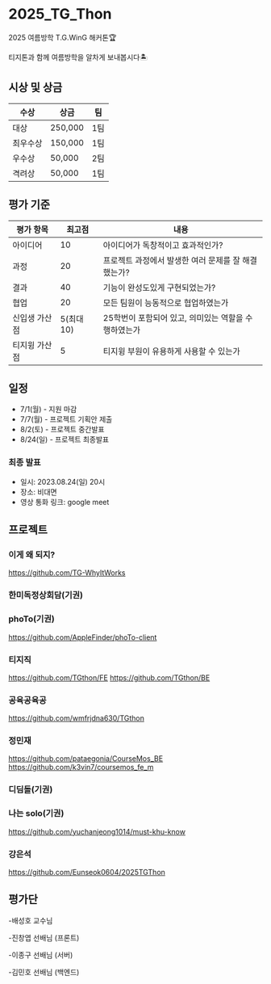 # 2025_TG_Thon
2025 여름방학 T.G.WinG 해커톤🏆

티지톤과 함께 여름방학을 알차게 보내봅시다🏝️

## 시상 및 상금
|수상|상금|팀|
|---|---|---|
|대상|250,000|1팀|
|최우수상|150,000|1팀|
|우수상|50,000|2팀|
|격려상|50,000|1팀|

## 평가 기준
|평가 항목|최고점|내용|
|---|---|---|
|아이디어|10|아이디어가 독창적이고 효과적인가?|
|과정|20|프로젝트 과정에서 발생한 여러 문제를 잘 해결했는가?|
|결과|40|기능이 완성도있게 구현되었는가?|
|협업|20|모든 팀원이 능동적으로 협업하였는가|
|신입생 가산점|5(최대 10)|25학번이 포함되어 있고, 의미있는 역할을 수행하였는가|
|티지윙 가산점|5|티지윙 부원이 유용하게 사용할 수 있는가|

## 일정
- 7/1(월) - 지원 마감
- 7/7(월) - 프로젝트 기획안 제출
- 8/2(토) - 프로젝트 중간발표
- 8/24(일) - 프로젝트 최종발표

### 최종 발표
- 일시: 2023.08.24(일) 20시
- 장소: 비대면
- 영상 통화 링크: google meet

## 프로젝트

### 이게 왜 되지?

https://github.com/TG-WhyItWorks

### 한미독정상회담(기권)


### phoTo(기권)
https://github.com/AppleFinder/phoTo-client

### 티지직
https://github.com/TGthon/FE
https://github.com/TGthon/BE

### 공육공육공

https://github.com/wmfrjdna630/TGthon

### 정민재

https://github.com/pataegonia/CourseMos_BE
https://github.com/k3vin7/coursemos_fe_m

### 디딤돌(기권)


### 나는 solo(기권)

https://github.com/yuchanjeong1014/must-khu-know

### 강은석

https://github.com/Eunseok0604/2025TGThon


## 평가단
-배성호 교수님

-진창엽 선배님 (프론트)

-이종구 선배님 (서버)

-김민호 선배님 (백엔드)
